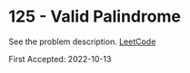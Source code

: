 # 125 - Valid Palindrome

See the problem description. [LeetCode][1]

First Accepted: 2022-10-13

[1]: <https://leetcode.com/problems/valid-palindrome/description> "Problem Webpage"

